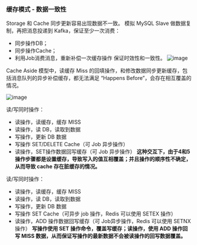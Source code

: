 
### 缓存模式 - 数据一致性
Storage 和 Cache 同步更新容易出现数据不一致。
模拟 MySQL Slave 做数据复制，再把消息投递到 Kafka，保证至少一次消费：
- 同步操作DB；
- 同步操作Cache；
- 利用Job消费消息，重新补偿一次缓存操作
保证时效性和一致性。
![image](https://tva3.sinaimg.cn/large/a616b9a4gy1gmrsl5mfirj20xx0towrc.jpg)

Cache Aside 模型中，读缓存 Miss 的回填操作，和修改数据同步更新缓存，包括消息队列的异步补偿缓存，都无法满足 “Happens Before”，会存在相互覆盖的情况。

![image](https://tva1.sinaimg.cn/large/a616b9a4gy1gmrsmxdfczj21q40j2tce.jpg)

读/写同时操作：
- 读操作，读缓存，缓存 MISS
- 读操作，读 DB，读取到数据
- 写操作，更新 DB 数据
- 写操作 SET/DELETE Cache（可 Job 异步操作）
- 读操作，SET操作数据回写缓存（可 Job 异步操作）
**这种交互下，由于4和5操作步骤都是设置缓存，导致写入的值互相覆盖；并且操作的顺序性不确定，从而导致 cache 存在脏缓存的情况。**

读/写同时操作：
- 读操作，读缓存，缓存 MISS
- 读操作，读 DB，读取到数据
- 写操作，更新 DB 数据
- 写操作 SET Cache（可异步 job 操作，Redis 可以使用 SETEX 操作）
- 读操作，ADD 操作数据回写缓存（可 Job异步操作，Redis 可以使用 SETNX 操作）
**写操作使用 SET 操作命令，覆盖写缓存；读操作，使用 ADD 操作回写 MISS 数据，从而保证写操作的最新数据不会被读操作的回写数据覆盖。**


